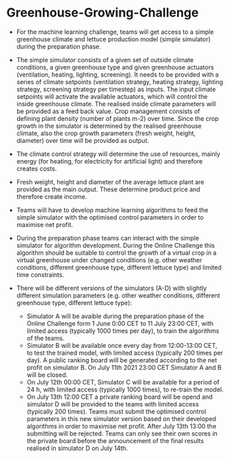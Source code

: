 # Greenhouse-Growing-Challenge
- For the machine learning challenge, teams will get access to a simple greenhouse climate and lettuce production model (simple simulator) during the preparation phase.

- The simple simulator consists of a given set of outside climate conditions, a given greenhouse type and given greenhouse actuators (ventilation, heating, lighting, screening). It needs to be provided with a series of climate setpoints (ventilation strategy, heating strategy, lighting strategy, screening strategy per timestep) as inputs. The input climate setpoints will activate the available actuators, which will control the inside greenhouse climate. The realised inside climate parameters will be provided as a feed back value. Crop management consists of defining plant density (number of plants m-2) over time. Since the crop growth in the simulator is determined by the realised greenhouse climate, also the crop growth parameters (fresh weight, height, diameter) over time will be provided as output.

- The climate control strategy will determine the use of resources, mainly energy (for heating, for electricity for artificial light) and therefore creates costs.

- Fresh weight, height and diameter of the average lettuce plant are provided as the main output. These determine product price and therefore create income.

- Teams will have to develop machine learning algorithms to feed the simple simulator with the optimised control parameters in order to maximise net profit.

- During the preparation phase teams can interact with the simple simulator for algorithm development. During the Online Challenge this algorithm should be suitable to control the growth of a virtual crop in a virtual greenhouse under changed conditions (e.g. other weather conditions, different greenhouse type, different lettuce type) and limited time constraints.

- There will be different versions of the simulators (A-D) with slightly different simulation parameters (e.g. other weather conditions, different greenhouse type, different lettuce type):
  - Simulator A will be avaible during the preparation phase of the Online Challenge form 1 June 0:00 CET to 11 July 23:00 CET, with limited access (typically 1000 times per day), to train the algorithms of the teams.
  - Simulator B will be available once every day from 12:00-13:00 CET, to test the trained model, with limited access (typically 200 times per day). A public ranking board will be generated according to the net profit on simulator B. On July 11th 2021 23:00 CET Simulator A and B will be closed.
  - On July 12th 00:00 CET, Simulator C will be available for a period of 24 h, with limited access (typically 1000 times), to re-train the model.
  - On July 13th 12:00 CET a private ranking board will be opend and simulator D will be provided to the teams with limited access (typically 200 times). Teams must submit the optimised control parameters in this new simulator version based on their developed algorithms in order to maximise net profit. After July 13th 13:00 the submitting will be rejected. Teams can only see their own scores in the private board before the announcement of the final results realised in simulator D on July 14th.